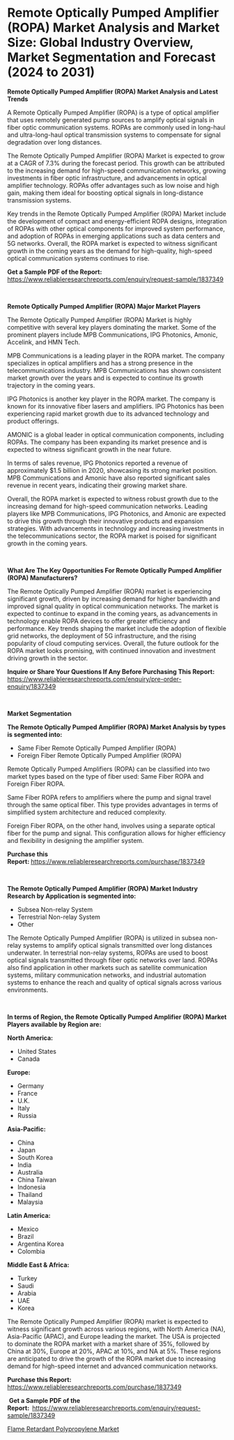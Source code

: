 <p><h1>Remote Optically Pumped Amplifier (ROPA) Market Analysis and Market Size: Global Industry Overview, Market Segmentation and Forecast (2024 to 2031)</h1></p><p><strong>Remote Optically Pumped Amplifier (ROPA) Market Analysis and Latest Trends</strong></p>
<p><p>A Remote Optically Pumped Amplifier (ROPA) is a type of optical amplifier that uses remotely generated pump sources to amplify optical signals in fiber optic communication systems. ROPAs are commonly used in long-haul and ultra-long-haul optical transmission systems to compensate for signal degradation over long distances.</p><p>The Remote Optically Pumped Amplifier (ROPA) Market is expected to grow at a CAGR of 7.3% during the forecast period. This growth can be attributed to the increasing demand for high-speed communication networks, growing investments in fiber optic infrastructure, and advancements in optical amplifier technology. ROPAs offer advantages such as low noise and high gain, making them ideal for boosting optical signals in long-distance transmission systems.</p><p>Key trends in the Remote Optically Pumped Amplifier (ROPA) Market include the development of compact and energy-efficient ROPA designs, integration of ROPAs with other optical components for improved system performance, and adoption of ROPAs in emerging applications such as data centers and 5G networks. Overall, the ROPA market is expected to witness significant growth in the coming years as the demand for high-quality, high-speed optical communication systems continues to rise.</p></p>
<p><strong>Get a Sample PDF of the Report:&nbsp;</strong> <a href="https://www.reliableresearchreports.com/enquiry/request-sample/1837349">https://www.reliableresearchreports.com/enquiry/request-sample/1837349</a></p>
<p>&nbsp;</p>
<p><strong>Remote Optically Pumped Amplifier (ROPA) Major Market Players</strong></p>
<p><p>The Remote Optically Pumped Amplifier (ROPA) Market is highly competitive with several key players dominating the market. Some of the prominent players include MPB Communications, IPG Photonics, Amonic, Accelink, and HMN Tech.</p><p>MPB Communications is a leading player in the ROPA market. The company specializes in optical amplifiers and has a strong presence in the telecommunications industry. MPB Communications has shown consistent market growth over the years and is expected to continue its growth trajectory in the coming years.</p><p>IPG Photonics is another key player in the ROPA market. The company is known for its innovative fiber lasers and amplifiers. IPG Photonics has been experiencing rapid market growth due to its advanced technology and product offerings.</p><p>AMONIC is a global leader in optical communication components, including ROPAs. The company has been expanding its market presence and is expected to witness significant growth in the near future.</p><p>In terms of sales revenue, IPG Photonics reported a revenue of approximately $1.5 billion in 2020, showcasing its strong market position. MPB Communications and Amonic have also reported significant sales revenue in recent years, indicating their growing market share.</p><p>Overall, the ROPA market is expected to witness robust growth due to the increasing demand for high-speed communication networks. Leading players like MPB Communications, IPG Photonics, and Amonic are expected to drive this growth through their innovative products and expansion strategies. With advancements in technology and increasing investments in the telecommunications sector, the ROPA market is poised for significant growth in the coming years.</p></p>
<p>&nbsp;</p>
<p><strong>What Are The Key Opportunities For Remote Optically Pumped Amplifier (ROPA) Manufacturers?</strong></p>
<p><p>The Remote Optically Pumped Amplifier (ROPA) market is experiencing significant growth, driven by increasing demand for higher bandwidth and improved signal quality in optical communication networks. The market is expected to continue to expand in the coming years, as advancements in technology enable ROPA devices to offer greater efficiency and performance. Key trends shaping the market include the adoption of flexible grid networks, the deployment of 5G infrastructure, and the rising popularity of cloud computing services. Overall, the future outlook for the ROPA market looks promising, with continued innovation and investment driving growth in the sector.</p></p>
<p><strong>Inquire or Share Your Questions If Any Before Purchasing This Report:</strong> <a href="https://www.reliableresearchreports.com/enquiry/pre-order-enquiry/1837349">https://www.reliableresearchreports.com/enquiry/pre-order-enquiry/1837349</a></p>
<p>&nbsp;</p>
<p><strong>Market Segmentation</strong></p>
<p><strong>The Remote Optically Pumped Amplifier (ROPA) Market Analysis by types is segmented into:</strong></p>
<p><ul><li>Same Fiber Remote Optically Pumped Amplifier (ROPA)</li><li>Foreign Fiber Remote Optically Pumped Amplifier (ROPA)</li></ul></p>
<p><p>Remote Optically Pumped Amplifiers (ROPA) can be classified into two market types based on the type of fiber used: Same Fiber ROPA and Foreign Fiber ROPA. </p><p>Same Fiber ROPA refers to amplifiers where the pump and signal travel through the same optical fiber. This type provides advantages in terms of simplified system architecture and reduced complexity.</p><p>Foreign Fiber ROPA, on the other hand, involves using a separate optical fiber for the pump and signal. This configuration allows for higher efficiency and flexibility in designing the amplifier system.</p></p>
<p><strong>Purchase this Report:&nbsp;</strong><a href="https://www.reliableresearchreports.com/purchase/1837349">https://www.reliableresearchreports.com/purchase/1837349</a></p>
<p>&nbsp;</p>
<p><strong>The Remote Optically Pumped Amplifier (ROPA) Market Industry Research by Application is segmented into:</strong></p>
<p><ul><li>Subsea Non-relay System</li><li>Terrestrial Non-relay System</li><li>Other</li></ul></p>
<p><p>The Remote Optically Pumped Amplifier (ROPA) is utilized in subsea non-relay systems to amplify optical signals transmitted over long distances underwater. In terrestrial non-relay systems, ROPAs are used to boost optical signals transmitted through fiber optic networks over land. ROPAs also find application in other markets such as satellite communication systems, military communication networks, and industrial automation systems to enhance the reach and quality of optical signals across various environments.</p></p>
<p>&nbsp;</p>
<p><strong>In terms of Region, the Remote Optically Pumped Amplifier (ROPA) Market Players available by Region are:</strong></p>
<p>
    <p> <strong> North America: </strong>
        <ul>
            <li>United States</li>
            <li>Canada</li>
        </ul>
        </p> 
    <p> <strong> Europe: </strong>
        <ul>
            <li>Germany</li>
            <li>France</li>
            <li>U.K.</li>
            <li>Italy</li>
            <li>Russia</li>
        </ul>
        </p> 
    <p> <strong> Asia-Pacific: </strong>
        <ul>
            <li>China</li>
            <li>Japan</li>
            <li>South Korea</li>
            <li>India</li>
            <li>Australia</li>
            <li>China Taiwan</li>
            <li>Indonesia</li>
            <li>Thailand</li>
            <li>Malaysia</li>
        </ul>
        </p> 
    <p> <strong> Latin America: </strong>
        <ul>
            <li>Mexico</li>
            <li>Brazil</li>
            <li>Argentina Korea</li>
            <li>Colombia</li>
        </ul>
        </p> 
    <p> <strong> Middle East & Africa: </strong>
        <ul>
            <li>Turkey</li>
            <li>Saudi</li>
            <li>Arabia</li>
            <li>UAE</li>
            <li>Korea</li>
        </ul>
    </p>
    </p>
<p><p>The Remote Optically Pumped Amplifier (ROPA) market is expected to witness significant growth across various regions, with North America (NA), Asia-Pacific (APAC), and Europe leading the market. The USA is projected to dominate the ROPA market with a market share of 35%, followed by China at 30%, Europe at 20%, APAC at 10%, and NA at 5%. These regions are anticipated to drive the growth of the ROPA market due to increasing demand for high-speed internet and advanced communication networks.</p></p>
<p><strong>Purchase this Report: </strong><a href="https://www.reliableresearchreports.com/purchase/1837349">https://www.reliableresearchreports.com/purchase/1837349</a></p>
<p>&nbsp;<strong>Get a Sample PDF of the Report:&nbsp;&nbsp;</strong><a href="https://www.reliableresearchreports.com/enquiry/request-sample/1837349">https://www.reliableresearchreports.com/enquiry/request-sample/1837349</a></p>
<p><strong></strong></p>
<p><p><a href="https://frill-swim-3cd.notion.site/Flame-Retardant-Polypropylene-Market-Size-Growth-Outlook-from-2024-to-2031-projecting-at-Market-s--57058b48225c47d5a64448d804691bd7">Flame Retardant Polypropylene Market</a></p></p>